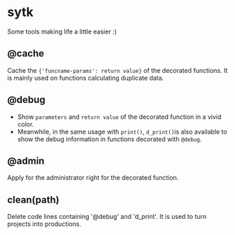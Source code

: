 # sytk
Some tools making life a little easier :)
## @cache
Cache the `{'funcname-params': return value}` of the decorated functions. It is mainly used on functions calculating duplicate data.
## @debug
+ Show `parameters` and `return value` of the decorated function in a vivid color.
+ Meanwhile, in the same usage with `print()`, `d_print()`is also available to show the debug information in functions decorated with `@debug`.
## @admin
Apply for the administrator right for the decorated function.
## clean(path)
Delete code lines containing '@debug' and 'd_print'. It is used to turn projects into productions.

